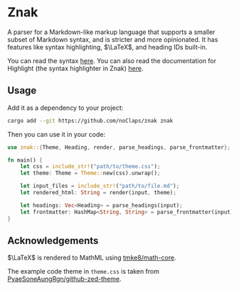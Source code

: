 # Znak

A parser for a Markdown-like markup language that supports a smaller subset of Markdown syntax, and is stricter and more opinionated. It has features like syntax highlighting, $\LaTeX$, and heading IDs built-in.

You can read the syntax [here](https://noclaps.github.io/znak/znak#syntax). You can also read the documentation for Highlight (the syntax highlighter in Znak) [here](https://noclaps.github.io/znak/highlight/).

## Usage

Add it as a dependency to your project:

```sh
cargo add --git https://github.com/noClaps/znak znak
```

Then you can use it in your code:

```rust
use znak::{Theme, Heading, render, parse_headings, parse_frontmatter};

fn main() {
    let css = include_str!("path/to/theme.css");
    let theme: Theme = Theme::new(css).unwrap();

    let input_files = include_str!("path/to/file.md");
    let rendered_html: String = render(input, theme);

    let headings: Vec<Heading> = parse_headings(input);
    let frontmatter: HashMap<String, String> = parse_frontmatter(input).unwrap();
}
```

## Acknowledgements

$\LaTeX$ is rendered to MathML using [tmke8/math-core](https://github.com/tmke8/math-core).

The example code theme in `theme.css` is taken from [PyaeSoneAungRgn/github-zed-theme](https://github.com/PyaeSoneAungRgn/github-zed-theme).
